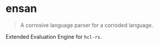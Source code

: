 # ensan

> A corrosive language parser for a corroded language.

Extended Evaluation Engine for `hcl-rs`.
